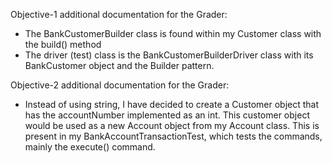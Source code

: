 Objective-1 additional documentation for the Grader:
- The BankCustomerBuilder class is found within my Customer class with the build() method
- The driver (test) class is the BankCustomerBuilderDriver class with its BankCustomer object and the Builder pattern.

Objective-2 additional documentation for the Grader:
- Instead of using string, I have decided to create a Customer object that has the accountNumber implemented as an int. This customer object would be used as a new Account object from my Account class. This is present in my BankAccountTransactionTest, which tests the commands, mainly the execute() command.
